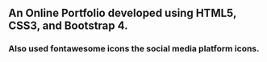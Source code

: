 ## An Online Portfolio developed using HTML5, CSS3, and Bootstrap 4.
### Also used fontawesome icons the social media platform icons.
